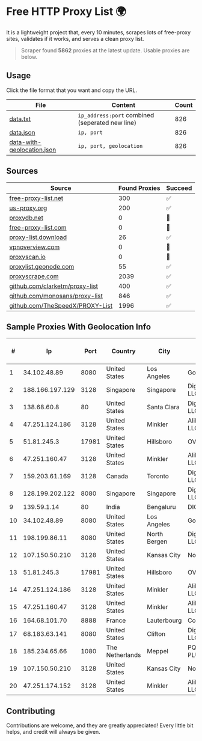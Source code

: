 
# Free HTTP Proxy List 🌍

It is a lightweight project that, every 10 minutes, scrapes lots of free-proxy sites, validates if it works, and serves a clean proxy list.


> Scraper found **5862** proxies at the latest update. Usable proxies are below.

## Usage

Click the file format that you want and copy the URL.


|File|Content|Count|
|----|-------|-----|
|[data.txt](https://raw.githubusercontent.com/themiralay/Proxy-List-World/master/data.txt)|`ip_address:port` combined (seperated new line)|826|
|[data.json](https://raw.githubusercontent.com/themiralay/Proxy-List-World/master/data.json)|`ip, port`|826|
|[data-with-geolocation.json](https://raw.githubusercontent.com/themiralay/Proxy-List-World/master/data-with-geolocation.json)|`ip, port, geolocation`|826|

## Sources

|Source|Found Proxies|Succeed|
|------|-------------|-------|
|[free-proxy-list.net](https://free-proxy-list.net)|300|✅|
|[us-proxy.org](https://www.us-proxy.org)|200|✅|
|[proxydb.net](http://proxydb.net)|0|🚫|
|[free-proxy-list.com](https://free-proxy-list.com/?page=&port=&type%5B%5D=http&type%5B%5D=https&up_time=0&search=Search)|0|🚫|
|[proxy-list.download](https://www.proxy-list.download/HTTP)|26|✅|
|[vpnoverview.com](https://vpnoverview.com/privacy/anonymous-browsing/free-proxy-servers)|0|🚫|
|[proxyscan.io](https://www.proxyscan.io)|0|🚫|
|[proxylist.geonode.com](https://proxylist.geonode.com/api/proxy-list?limit=300&page=1&sort_by=lastChecked&sort_type=desc&protocols=http,https)|55|✅|
|[proxyscrape.com](https://api.proxyscrape.com/v2/?request=displayproxies&protocol=http&timeout=10000&country=all&ssl=all&anonymity=all)|2039|✅|
|[github.com/clarketm/proxy-list](https://raw.githubusercontent.com/clarketm/proxy-list/master/proxy-list-raw.txt)|400|✅|
|[github.com/monosans/proxy-list](https://raw.githubusercontent.com/monosans/proxy-list/main/proxies/http.txt)|846|✅|
|[github.com/TheSpeedX/PROXY-List](https://raw.githubusercontent.com/TheSpeedX/PROXY-List/master/http.txt)|1996|✅|


## Sample Proxies With Geolocation Info

|#|Ip|Port|Country|City|Internet Service Provider|
|-|--|----|-------|----|-------------------------|
|1|34.102.48.89|8080|United States|Los Angeles|Google LLC|
|2|188.166.197.129|3128|Singapore|Singapore|DigitalOcean, LLC|
|3|138.68.60.8|80|United States|Santa Clara|DigitalOcean, LLC|
|4|47.251.124.186|3128|United States|Minkler|Alibaba Cloud LLC|
|5|51.81.245.3|17981|United States|Hillsboro|OVH SAS|
|6|47.251.160.47|3128|United States|Minkler|Alibaba Cloud LLC|
|7|159.203.61.169|3128|Canada|Toronto|DigitalOcean, LLC|
|8|128.199.202.122|8080|Singapore|Singapore|DigitalOcean, LLC|
|9|139.59.1.14|80|India|Bengaluru|DIGITALOCEAN|
|10|34.102.48.89|8080|United States|Los Angeles|Google LLC|
|11|198.199.86.11|8080|United States|North Bergen|DigitalOcean, LLC|
|12|107.150.50.210|3128|United States|Kansas City|Nocix, LLC|
|13|51.81.245.3|17981|United States|Hillsboro|OVH SAS|
|14|47.251.124.186|3128|United States|Minkler|Alibaba Cloud LLC|
|15|47.251.160.47|3128|United States|Minkler|Alibaba Cloud LLC|
|16|164.68.101.70|8888|France|Lauterbourg|Contabo GmbH|
|17|68.183.63.141|8080|United States|Clifton|DigitalOcean, LLC|
|18|185.234.65.66|1080|The Netherlands|Meppel|PQ HOSTING PLUS S.R.L.|
|19|107.150.50.210|3128|United States|Kansas City|Nocix, LLC|
|20|47.251.174.152|3128|United States|Minkler|Alibaba Cloud LLC|



## Contributing

Contributions are welcome, and they are greatly appreciated! Every
little bit helps, and credit will always be given.

